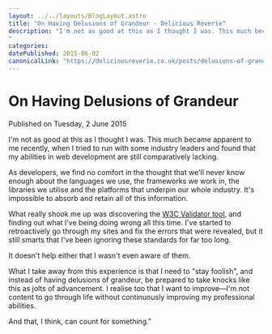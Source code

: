 ```yaml
---
layout: ../../layouts/BlogLayout.astro
title: "On Having Delusions of Grandeur - Delicious Reverie"
description: "I'm not as good at this as I thought I was. This much became apparent to me recently, when I tried to run with some industry leaders and found that my abilities in web development are still comparatively lacking.
"
categories:
datePublished: 2015-06-02
canonicalLink: "https://deliciousreverie.co.uk/posts/delusions-of-grandeur/
---
```

# On Having Delusions of Grandeur

Published on Tuesday, 2 June 2015

I'm not as good at this as I thought I was. This much became apparent to me recently, when I tried to run with some industry leaders and found that my abilities in web development are still comparatively lacking.

As developers, we find no comfort in the thought that we'll never know enough about the languages we use, the frameworks we work in, the libraries we utilise and the platforms that underpin our whole industry. It's impossible to absorb and retain all of this information.

What really shook me up was discovering the [W3C Validator tool](https://validator.w3.org/), and finding out what I've being doing wrong all this time. I've started to retroactively go through my sites and fix the errors that were revealed, but it still smarts that I've been ignoring these standards for far too long.

It doesn't help either that I wasn't even aware of them.

What I take away from this experience is that I need to "stay foolish", and instead of having delusions of grandeur, be prepared to take knocks like this as jolts of advancement. I realise too that I want to improve—I'm not content to go through life without continuously improving my professional abilities.

And that, I think, can count for something."
